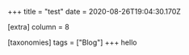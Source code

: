 +++
title = "test"
date = 2020-08-26T19:04:30.170Z

[extra]
column = 8

[taxonomies]
tags = ["Blog"]
+++
hello